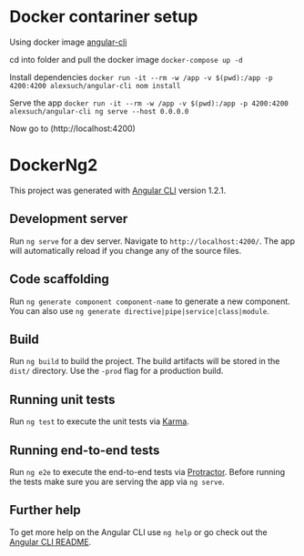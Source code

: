 # Docker contariner setup

Using docker image [angular-cli](https://hub.docker.com/r/alexsuch/angular-cli/) 

cd into folder and pull the docker image `docker-compose up -d`

Install dependencies `docker run -it --rm -w /app -v $(pwd):/app -p 4200:4200 alexsuch/angular-cli nom install`

Serve the app `docker run -it --rm -w /app -v $(pwd):/app -p 4200:4200 alexsuch/angular-cli ng serve --host 0.0.0.0`

Now go to (http://localhost:4200)

# DockerNg2

This project was generated with [Angular CLI](https://github.com/angular/angular-cli) version 1.2.1.

## Development server

Run `ng serve` for a dev server. Navigate to `http://localhost:4200/`. The app will automatically reload if you change any of the source files.

## Code scaffolding

Run `ng generate component component-name` to generate a new component. You can also use `ng generate directive|pipe|service|class|module`.

## Build

Run `ng build` to build the project. The build artifacts will be stored in the `dist/` directory. Use the `-prod` flag for a production build.

## Running unit tests

Run `ng test` to execute the unit tests via [Karma](https://karma-runner.github.io).

## Running end-to-end tests

Run `ng e2e` to execute the end-to-end tests via [Protractor](http://www.protractortest.org/).
Before running the tests make sure you are serving the app via `ng serve`.

## Further help

To get more help on the Angular CLI use `ng help` or go check out the [Angular CLI README](https://github.com/angular/angular-cli/blob/master/README.md).
